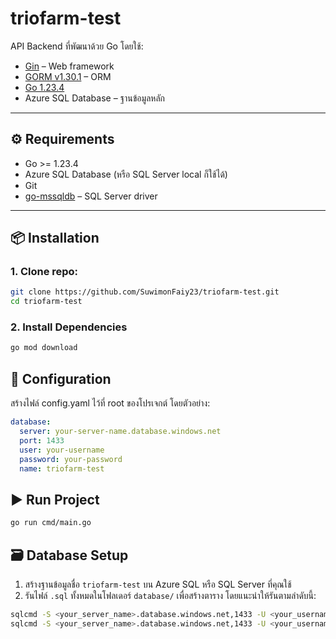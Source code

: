 # triofarm-test

API Backend ที่พัฒนาด้วย Go โดยใช้:
- [Gin](https://github.com/gin-gonic/gin) – Web framework
- [GORM v1.30.1](https://gorm.io) – ORM
- [Go 1.23.4](https://go.dev/doc/go1.23)
- Azure SQL Database – ฐานข้อมูลหลัก

---

## ⚙️ Requirements

- Go >= 1.23.4
- Azure SQL Database (หรือ SQL Server local ก็ใช้ได้)
- Git
- [go-mssqldb](https://github.com/denisenkom/go-mssqldb) – SQL Server driver  

---

## 📦 Installation

### 1. Clone repo:

```bash
git clone https://github.com/SuwimonFaiy23/triofarm-test.git
cd triofarm-test
```

### 2. Install Dependencies
```bash
go mod download
```

## 🔧 Configuration
สร้างไฟล์ config.yaml ไว้ที่ root ของโปรเจกต์ โดยตัวอย่าง:
```yaml
database:
  server: your-server-name.database.windows.net
  port: 1433
  user: your-username
  password: your-password
  name: triofarm-test
```

## ▶️ Run Project
```bash
go run cmd/main.go
```

## 🗃️ Database Setup

1. สร้างฐานข้อมูลชื่อ `triofarm-test` บน Azure SQL หรือ SQL Server ที่คุณใช้  
2. รันไฟล์ `.sql` ทั้งหมดในโฟลเดอร์ `database/` เพื่อสร้างตาราง โดยแนะนำให้รันตามลำดับนี้:

```bash
sqlcmd -S <your_server_name>.database.windows.net,1433 -U <your_username> -P <your_password> -d triofarm-test -N -i database/menus.sql
sqlcmd -S <your_server_name>.database.windows.net,1433 -U <your_username> -P <your_password> -d triofarm-test -N -i database/items.sql
```